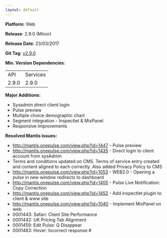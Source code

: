 ```yaml
---
layout: default
---
```


**Platform**: Web

**Release**: 2.9.0 (Minor)

**Release Date**: 23/03/2017

**Git Tag**: [v2.9.0](https://github.com/OnePulse/onepulse-v2-web/releases/tag/v2.9.0)

**Min. Version Dependencies**:

<table>
  <tr>
    <td>API</td>
    <td>Services</td>
  </tr>
  <tr>
    <td>2.9.0</td>
    <td>2.9.0</td>
  </tr>
</table>

**Major Additions:**
*   Sysadmin direct client login
*   Pulse preview
*   Multiple choice demographic chart
*   Segment integration - Inspectlet & MixPanel
*   Responsive Improvements

**Resolved Mantis issues:**
*   http://mantis.onepulse.com/view.php?id=1447 - Pulse preview
*   http://mantis.onepulse.com/view.php?id=1435 - Direct login to client account from sysAdmin
*   Terms and conditions updated on CMS. Terms of service entry created and content aligned to each correctly. Also added Privacy Policy to CMS
*   http://mantis.onepulse.com/view.php?id=1053 - WEB2.0 - Opening a pulse in new window redirects to dashboard
*   http://mantis.onepulse.com/view.php?id=1405 - Pulse Live Notification: Copy Correction
*   http://mantis.onepulse.com/view.php?id=1452 - Add inspectlet plugin to client & www site
*   http://mantis.onepulse.com/view.php?id=1040 - Implement MixPanel on web
*   0001443: Safari: Client Site Performance
*   0001442: UK Pricing Tab Alignment
*   0001459: Edit Pulse: Q Disappear
*   0001483: Hover: Incorrect response #
